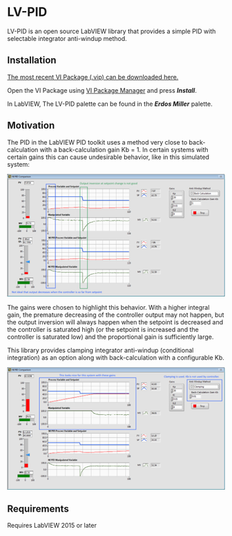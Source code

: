 LV-PID
=================

LV-PID is an open source LabVIEW library that provides a simple PID with selectable integrator anti-windup method.

Installation
------------

[The most recent VI Package (.vip) can be downloaded here.](https://github.com/erdosmiller/lv-pid/releases)

Open the VI Package using [VI Package Manager](http://vipm.jki.net/) and press ***Install***.

In LabVIEW, The LV-PID palette can be found in the ***Erdos Miller*** palette.

Motivation
-------

The PID in the LabVIEW PID toolkit uses a method very close to back-calculation with a back-calculation gain Kb = 1. In certain systems with certain gains this can cause undesirable behavior, like in this simulated system:

![Back Calculation Issue](/images/bc2.png)

The gains were chosen to highlight this behavior. With a higher integral gain, the premature decreasing of the controller output may not happen, but the output inversion will always happen when the setpoint is decreased and the controller is saturated high (or the setpoint is increased and the controller is saturated low) and the proportional gain is sufficiently large.

This library provides clamping integrator anti-windup (conditional integration) as an option along with back-calculation with a configurable Kb.

![Clamping](/images/clamping.png)

Requirements
------------

Requires LabVIEW 2015 or later